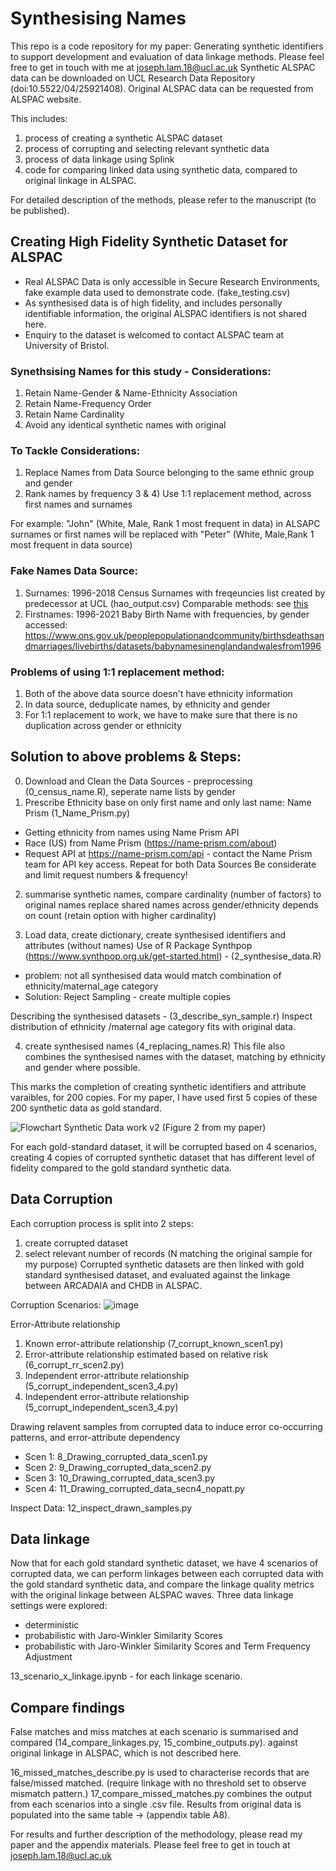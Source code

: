 # Synthesising Names
This repo is a code repository for my paper: Generating synthetic identifiers to support development and evaluation of data linkage methods.
Please feel free to get in touch with me at joseph.lam.18@ucl.ac.uk
Synthetic ALSPAC data can be downloaded on UCL Research Data Repository (doi:10.5522/04/25921408). 
Original ALSPAC data can be requested from ALSPAC website.

This includes:
1) process of creating a synthetic ALSPAC dataset
2) process of corrupting and selecting relevant synthetic data
3) process of data linkage using Splink
4) code for comparing linked data using synthetic data, compared to original linkage in ALSPAC. 

For detailed description of the methods, please refer to the manuscript (to be published).

## Creating High Fidelity Synthetic Dataset for ALSPAC
- Real ALSPAC Data is only accessible in Secure Research Environments, fake example data used to demonstrate code. (fake_testing.csv)
- As synthesised data is of high fidelity, and includes personally identifiable information, the original ALSPAC identifiers is not shared here.
- Enquiry to the dataset is welcomed to contact ALSPAC team at University of Bristol.


### Synethsising Names for this study - Considerations: 
1) Retain Name-Gender & Name-Ethnicity Association
2) Retain Name-Frequency Order
3) Retain Name Cardinality
4) Avoid any identical synthetic names with original

### To Tackle Considerations:
1) Replace Names from Data Source belonging to the same ethnic group and gender
2) Rank names by frequency
3 & 4) Use 1:1 replacement method, across first names and surnames

For example:
"John" (White, Male, Rank 1 most frequent in data) in ALSAPC surnames or first names will be replaced with 
"Peter" (White, Male,Rank 1 most frequent in data source)

### Fake Names Data Source:
1) Surnames: 1996-2018 Census Surnames with freqeuncies 
list created by predecessor at UCL (hao_output.csv)
Comparable methods: see [this]([url](https://eprints.lse.ac.uk/115497/1/WP_342.pdf)) 
3) Firstnames: 1996-2021 Baby Birth Name with frequencies, by gender
accessed: https://www.ons.gov.uk/peoplepopulationandcommunity/birthsdeathsandmarriages/livebirths/datasets/babynamesinenglandandwalesfrom1996

### Problems of using 1:1 replacement method:
1) Both of the above data source doesn't have ethnicity information
2) In data source, deduplicate names, by ethnicity and gender
3) For 1:1 replacement to work, we have to make sure that there is no duplication across gender or ethnicity

## Solution to above problems & Steps:
0) Download and Clean the Data Sources - preprocessing (0_census_name.R), seperate name lists by gender
1) Prescribe Ethnicity base on only first name and only last name: Name Prism (1_Name_Prism.py)
- Getting ethnicity from names using Name Prism API
- Race (US) from Name Prism (https://name-prism.com/about)
- Request API at https://name-prism.com/api - contact the Name Prism team for API key access.
Repeat for both Data Sources
Be considerate and limit request numbers & frequency!

2) summarise synthetic names, compare cardinality (number of factors) to original names 
replace shared names across gender/ethnicity depends on count (retain option with higher cardinality)

3) Load data, create dictionary, create synthesised identifiers and attributes (without names)
Use of R Package Synthpop (https://www.synthpop.org.uk/get-started.html) - (2_synthesise_data.R)
- problem: not all synthesised data would match combination of ethnicity/maternal_age category
- Solution: Reject Sampling - create multiple copies

Describing the synthesised datasets - (3_describe_syn_sample.r)
Inspect distribution of ethnicity /maternal age category fits with original data.

4) create synthesised names (4_replacing_names.R)
This file also combines the synthesised names with the dataset, matching by ethnicity and gender where possible.

This marks the completion of creating synthetic identifiers and attribute varaibles, for 200 copies.
For my paper, I have used first 5 copies of these 200 synthetic data as gold standard. 

![Flowchart Synthetic Data work v2](https://github.com/Jo-Lam/synthesise_identifiers_ALSPAC/assets/56257474/14928f62-a283-4d67-8739-caf7dbead3ef) (Figure 2 from my paper)

For each gold-standard dataset, it will be corrupted based on 4 scenarios, creating 4 copies of corrupted synthetic dataset that has different level of fidelity compared to the gold standard synthetic data.

## Data Corruption 
Each corruption process is split into 2 steps:
1) create corrupted dataset
2) select relevant number of records (N matching the original sample for my purpose)
Corrupted synthetic datasets are then linked with gold standard synthesised dataset, and evaluated against the linkage between ARCADAIA and CHDB in ALSPAC. 

Corruption Scenarios:
![image](https://github.com/Jo-Lam/synthesise_identifiers_ALSPAC/assets/56257474/75b0008a-6ffa-4930-9c14-7bff5faaf5c6)

Error-Attribute relationship
1) Known error-attribute relationship (7_corrupt_known_scen1.py)
2) Error-attribute relationship estimated based on relative risk (6_corrupt_rr_scen2.py)
3) Independent error-attribute relationship (5_corrupt_independent_scen3_4.py)
4) Independent error-attribute relationship (5_corrupt_independent_scen3_4.py)

Drawing relavent samples from corrupted data to induce error co-occurring patterns, and error-attribute dependency
- Scen 1: 8_Drawing_corrupted_data_scen1.py
- Scen 2: 9_Drawing_corrupted_data_scen2.py
- Scen 3: 10_Drawing_corrupted_data_scen3.py
- Scen 4: 11_Drawing_corrupted_data_secn4_nopatt.py

Inspect Data:  12_inspect_drawn_samples.py

## Data linkage
Now that for each gold standard synthetic dataset, we have 4 scenarios of corrupted data, we can perform linkages between each corrupted data with the gold standard synthetic data, and compare the linkage quality metrics with the original linkage between  ALSPAC waves. Three data linkage settings were explored:
- deterministic
- probabilistic with Jaro-Winkler Similarity Scores
- probabilistic with Jaro-Winkler Similarity Scores and Term Frequency Adjustment

13_scenario_x_linkage.ipynb - for each linkage scenario.

## Compare findings
False matches and miss matches at each scenario is summarised and compared (14_compare_linkages.py, 15_combine_outputs.py).
against original linkage in ALSPAC, which is not described here.

16_missed_matches_describe.py is used to characterise records that are false/missed matched.
(require linkage with no threshold set to observe mismatch pattern.)
17_compare_missed_matches.py combines the output from each scenarios into a single .csv file.
Results from original data is populated into the same table -> (appendix table A8).

For results and further description of the methodology, please read my paper and the appendix materials.
Please feel free to get in touch at joseph.lam.18@ucl.ac.uk


